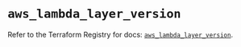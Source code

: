 # `aws_lambda_layer_version`

Refer to the Terraform Registry for docs: [`aws_lambda_layer_version`](https://registry.terraform.io/providers/hashicorp/aws/4.67.0/docs/resources/lambda_layer_version).
